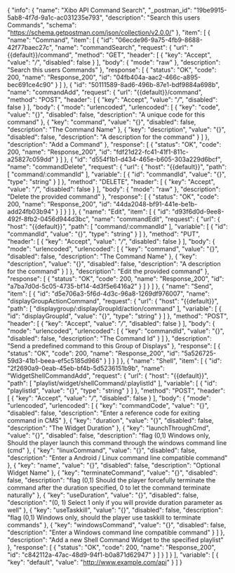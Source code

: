 {
  "info": {
    "name": "Xibo API Command Search",
    "_postman_id": "19be9915-5ab8-4f7d-9a1c-ac031235e793",
    "description": "Search this users Commands",
    "schema": "https://schema.getpostman.com/json/collection/v2.0.0/"
  },
  "item": [
    {
      "name": "Command",
      "item": [
        {
          "id": "06ecde96-9a75-4fb9-8688-42f77baec27c",
          "name": "commandSearch",
          "request": {
            "url": "{{default}}/command",
            "method": "GET",
            "header": [
              {
                "key": "Accept",
                "value": "*/*",
                "disabled": false
              }
            ],
            "body": {
              "mode": "raw"
            },
            "description": "Search this users Commands"
          },
          "response": [
            {
              "status": "OK",
              "code": 200,
              "name": "Response_200",
              "id": "04fb404a-aac2-466c-a895-bec691ce4c90"
            }
          ]
        },
        {
          "id": "50111589-8ad6-496b-87e1-bdf9884a698b",
          "name": "commandAdd",
          "request": {
            "url": "{{default}}/command",
            "method": "POST",
            "header": [
              {
                "key": "Accept",
                "value": "*/*",
                "disabled": false
              }
            ],
            "body": {
              "mode": "urlencoded",
              "urlencoded": [
                {
                  "key": "code",
                  "value": "{}",
                  "disabled": false,
                  "description": "A unique code for this command"
                },
                {
                  "key": "command",
                  "value": "{}",
                  "disabled": false,
                  "description": "The Command Name"
                },
                {
                  "key": "description",
                  "value": "{}",
                  "disabled": false,
                  "description": "A description for the command"
                }
              ]
            },
            "description": "Add a Command"
          },
          "response": [
            {
              "status": "OK",
              "code": 200,
              "name": "Response_200",
              "id": "fdf21d22-fc41-41f1-811c-a25827c059dd"
            }
          ]
        },
        {
          "id": "d554f1b1-d434-465e-b605-303a229d6bcf",
          "name": "commandDelete",
          "request": {
            "url": {
              "host": "{{default}}",
              "path": [
                "command/:commandId"
              ],
              "variable": [
                {
                  "id": "commandId",
                  "value": "{}",
                  "type": "string"
                }
              ]
            },
            "method": "DELETE",
            "header": [
              {
                "key": "Accept",
                "value": "*/*",
                "disabled": false
              }
            ],
            "body": {
              "mode": "raw"
            },
            "description": "Delete the provided command"
          },
          "response": [
            {
              "status": "OK",
              "code": 200,
              "name": "Response_200",
              "id": "44da2048-bf91-441e-be1b-add24fb03b94"
            }
          ]
        }
      ]
    },
    {
      "name": "Edit",
      "item": [
        {
          "id": "d93f6d0d-9ee8-492f-8fb2-0456d944d3bc",
          "name": "commandEdit",
          "request": {
            "url": {
              "host": "{{default}}",
              "path": [
                "command/:commandId"
              ],
              "variable": [
                {
                  "id": "commandId",
                  "value": "{}",
                  "type": "string"
                }
              ]
            },
            "method": "PUT",
            "header": [
              {
                "key": "Accept",
                "value": "*/*",
                "disabled": false
              }
            ],
            "body": {
              "mode": "urlencoded",
              "urlencoded": [
                {
                  "key": "command",
                  "value": "{}",
                  "disabled": false,
                  "description": "The Command Name"
                },
                {
                  "key": "description",
                  "value": "{}",
                  "disabled": false,
                  "description": "A description for the command"
                }
              ]
            },
            "description": "Edit the provided command"
          },
          "response": [
            {
              "status": "OK",
              "code": 200,
              "name": "Response_200",
              "id": "a7ba7d0d-5c05-4735-bf14-4d3f5e6416a2"
            }
          ]
        }
      ]
    },
    {
      "name": "Send",
      "item": [
        {
          "id": "d5e706a3-5f6d-4d3c-96a8-1269df976007",
          "name": "displayGroupActionCommand",
          "request": {
            "url": {
              "host": "{{default}}",
              "path": [
                "displaygroup/:displayGroupId/action/command"
              ],
              "variable": [
                {
                  "id": "displayGroupId",
                  "value": "{}",
                  "type": "string"
                }
              ]
            },
            "method": "POST",
            "header": [
              {
                "key": "Accept",
                "value": "*/*",
                "disabled": false
              }
            ],
            "body": {
              "mode": "urlencoded",
              "urlencoded": [
                {
                  "key": "commandId",
                  "value": "{}",
                  "disabled": false,
                  "description": "The Command Id"
                }
              ]
            },
            "description": "Send a predefined command to this Group of Displays"
          },
          "response": [
            {
              "status": "OK",
              "code": 200,
              "name": "Response_200",
              "id": "5a526725-59d3-41b1-beea-ef5c5185d966"
            }
          ]
        }
      ]
    },
    {
      "name": "Shell",
      "item": [
        {
          "id": "2f2690a9-0eab-45eb-bf4b-5d5236151b9b",
          "name": "WidgetShellCommandAdd",
          "request": {
            "url": {
              "host": "{{default}}",
              "path": [
                "playlist/widget/shellCommand/:playlistId"
              ],
              "variable": [
                {
                  "id": "playlistId",
                  "value": "{}",
                  "type": "string"
                }
              ]
            },
            "method": "POST",
            "header": [
              {
                "key": "Accept",
                "value": "*/*",
                "disabled": false
              }
            ],
            "body": {
              "mode": "urlencoded",
              "urlencoded": [
                {
                  "key": "commandCode",
                  "value": "{}",
                  "disabled": false,
                  "description": "Enter a reference code for exiting command in CMS"
                },
                {
                  "key": "duration",
                  "value": "{}",
                  "disabled": false,
                  "description": "The Widget Duration"
                },
                {
                  "key": "launchThroughCmd",
                  "value": "{}",
                  "disabled": false,
                  "description": "flag (0,1) Windows only, Should the player launch this command through the windows command line (cmd"
                },
                {
                  "key": "linuxCommand",
                  "value": "{}",
                  "disabled": false,
                  "description": "Enter a Android / Linux command line compatible command"
                },
                {
                  "key": "name",
                  "value": "{}",
                  "disabled": false,
                  "description": "Optional Widget Name"
                },
                {
                  "key": "terminateCommand",
                  "value": "{}",
                  "disabled": false,
                  "description": "flag (0,1) Should the player forcefully terminate the command after the duration specified, 0 to let the command terminate naturally"
                },
                {
                  "key": "useDuration",
                  "value": "{}",
                  "disabled": false,
                  "description": "(0, 1) Select 1 only if you will provide duration parameter as well"
                },
                {
                  "key": "useTaskkill",
                  "value": "{}",
                  "disabled": false,
                  "description": "flag (0,1) Windows only, should the player use taskkill to terminate commands"
                },
                {
                  "key": "windowsCommand",
                  "value": "{}",
                  "disabled": false,
                  "description": "Enter a Windows command line compatible command"
                }
              ]
            },
            "description": "Add a new Shell Command Widget to the specified playlist"
          },
          "response": [
            {
              "status": "OK",
              "code": 200,
              "name": "Response_200",
              "id": "c842112a-47ac-48d9-94f1-b0a871d62947"
            }
          ]
        }
      ]
    }
  ],
  "variable": [
    {
      "key": "default",
      "value": "http://www.example.com/api"
    }
  ]
}